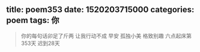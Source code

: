 title: poem353
date: 1520203715000
categories: poem
tags: 你
---
> 你的每句话卯足了斤两
让我行动不成
早安
孤独小美
格致别趣
六点起床第353天 迟到28天
